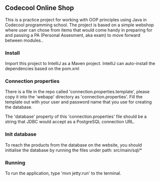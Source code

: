 ## Codecool Online Shop

This is a practice project for working with OOP principles using Java in Codecool programming school.
The project is based on a simple webshop where user can chose from items 
that would come handy in preparing for and passing a PA (Personal Assesment, aka exam) to move forward between modules..

### Install

Import this project to IntelliJ as a Maven project. IntelliJ can auto-install the dependencies based on the pom.xml

### Connection properties

There is a file in the repo called 'connection.properties.template', please copy it into the 'webapp' directory as 'connection.properties'. 
Fill the template out with your user and password name that you use for creating the database.

The 'database' property of this 'connection.properties' file should be a string that JDBC would accept as a PostgreSQL connection URL.

### Init database

To reach the products from the database on the website, you should initialise the database by running the files under path: src/main/sql/*

### Running

To run the application, type 'mvn jetty:run' to the terminal.
